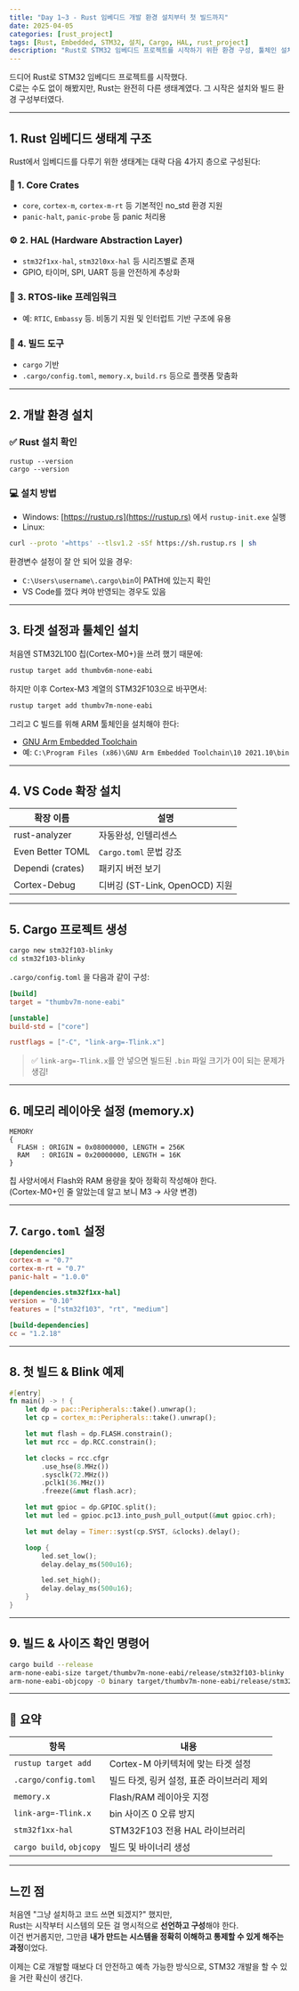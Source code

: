 ```yaml
---
title: "Day 1~3 - Rust 임베디드 개발 환경 설치부터 첫 빌드까지"
date: 2025-04-05
categories: [rust_project]
tags: [Rust, Embedded, STM32, 설치, Cargo, HAL, rust_project]
description: "Rust로 STM32 임베디드 프로젝트를 시작하기 위한 환경 구성, 툴체인 설치, 프로젝트 세팅 및 첫 빌드까지의 여정을 정리합니다."
---
```


드디어 Rust로 STM32 임베디드 프로젝트를 시작했다.  
C로는 수도 없이 해봤지만, Rust는 완전히 다른 생태계였다. 그 시작은 설치와 빌드 환경 구성부터였다.

---

## 1. Rust 임베디드 생태계 구조

Rust에서 임베디드를 다루기 위한 생태계는 대략 다음 4가지 층으로 구성된다:

### 🔧 1. Core Crates
- `core`, `cortex-m`, `cortex-m-rt` 등 기본적인 no_std 환경 지원
- `panic-halt`, `panic-probe` 등 panic 처리용

### ⚙️ 2. HAL (Hardware Abstraction Layer)
- `stm32f1xx-hal`, `stm32l0xx-hal` 등 시리즈별로 존재
- GPIO, 타이머, SPI, UART 등을 안전하게 추상화

### 🧠 3. RTOS-like 프레임워크
- 예: `RTIC`, `Embassy` 등. 비동기 지원 및 인터럽트 기반 구조에 유용

### 🔨 4. 빌드 도구
- `cargo` 기반
- `.cargo/config.toml`, `memory.x`, `build.rs` 등으로 플랫폼 맞춤화

---

## 2. 개발 환경 설치

### ✅ Rust 설치 확인

```shell
rustup --version
cargo --version
```

### 💻 설치 방법

- Windows: [https://rustup.rs](https://rustup.rs) 에서 `rustup-init.exe` 실행
- Linux:  
```bash
curl --proto '=https' --tlsv1.2 -sSf https://sh.rustup.rs | sh
```

환경변수 설정이 잘 안 되어 있을 경우:
- `C:\Users\username\.cargo\bin`이 PATH에 있는지 확인
- VS Code를 껐다 켜야 반영되는 경우도 있음

---

## 3. 타겟 설정과 툴체인 설치

처음엔 STM32L100 칩(Cortex-M0+)을 쓰려 했기 때문에:

```bash
rustup target add thumbv6m-none-eabi
```

하지만 이후 Cortex-M3 계열의 STM32F103으로 바꾸면서:

```bash
rustup target add thumbv7m-none-eabi
```

그리고 C 빌드를 위해 ARM 툴체인을 설치해야 한다:

- [GNU Arm Embedded Toolchain](https://developer.arm.com/downloads/-/gnu-rm)
- 예: `C:\Program Files (x86)\GNU Arm Embedded Toolchain\10 2021.10\bin`

---

## 4. VS Code 확장 설치

| 확장 이름         | 설명 |
|------------------|------|
| rust-analyzer     | 자동완성, 인텔리센스 |
| Even Better TOML  | `Cargo.toml` 문법 강조 |
| Dependi (crates)  | 패키지 버전 보기 |
| Cortex-Debug      | 디버깅 (ST-Link, OpenOCD) 지원 |

---

## 5. Cargo 프로젝트 생성

```bash
cargo new stm32f103-blinky
cd stm32f103-blinky
```

`.cargo/config.toml` 을 다음과 같이 구성:

```toml
[build]
target = "thumbv7m-none-eabi"

[unstable]
build-std = ["core"]

rustflags = ["-C", "link-arg=-Tlink.x"]
```

> ✅ `link-arg=-Tlink.x`를 안 넣으면 빌드된 `.bin` 파일 크기가 0이 되는 문제가 생김!

---

## 6. 메모리 레이아웃 설정 (memory.x)

```ld
MEMORY
{
  FLASH : ORIGIN = 0x08000000, LENGTH = 256K
  RAM   : ORIGIN = 0x20000000, LENGTH = 16K
}
```

칩 사양서에서 Flash와 RAM 용량을 찾아 정확히 작성해야 한다.  
(Cortex-M0+인 줄 알았는데 알고 보니 M3 → 사양 변경)

---

## 7. `Cargo.toml` 설정

```toml
[dependencies]
cortex-m = "0.7"
cortex-m-rt = "0.7"
panic-halt = "1.0.0"

[dependencies.stm32f1xx-hal]
version = "0.10"
features = ["stm32f103", "rt", "medium"]

[build-dependencies]
cc = "1.2.18"
```

---

## 8. 첫 빌드 & Blink 예제

```rust
#[entry]
fn main() -> ! {
    let dp = pac::Peripherals::take().unwrap();
    let cp = cortex_m::Peripherals::take().unwrap();

    let mut flash = dp.FLASH.constrain();
    let mut rcc = dp.RCC.constrain();

    let clocks = rcc.cfgr
        .use_hse(8.MHz())
        .sysclk(72.MHz())
        .pclk1(36.MHz())
        .freeze(&mut flash.acr);

    let mut gpioc = dp.GPIOC.split();
    let mut led = gpioc.pc13.into_push_pull_output(&mut gpioc.crh);

    let mut delay = Timer::syst(cp.SYST, &clocks).delay();

    loop {
        led.set_low();
        delay.delay_ms(500u16);

        led.set_high();
        delay.delay_ms(500u16);
    }
}
```

---

## 9. 빌드 & 사이즈 확인 명령어

```bash
cargo build --release
arm-none-eabi-size target/thumbv7m-none-eabi/release/stm32f103-blinky
arm-none-eabi-objcopy -O binary target/thumbv7m-none-eabi/release/stm32f103-blinky firmware.bin
```

---

## 🔁 요약

| 항목 | 내용 |
|------|------|
| `rustup target add` | Cortex-M 아키텍처에 맞는 타겟 설정 |
| `.cargo/config.toml` | 빌드 타겟, 링커 설정, 표준 라이브러리 제외 |
| `memory.x` | Flash/RAM 레이아웃 지정 |
| `link-arg=-Tlink.x` | bin 사이즈 0 오류 방지 |
| `stm32f1xx-hal` | STM32F103 전용 HAL 라이브러리 |
| `cargo build`, `objcopy` | 빌드 및 바이너리 생성 |

---

## 느낀 점

처음엔 "그냥 설치하고 코드 쓰면 되겠지?" 했지만,  
Rust는 시작부터 시스템의 모든 걸 명시적으로 **선언하고 구성**해야 한다.  
이건 번거롭지만, 그만큼 **내가 만드는 시스템을 정확히 이해하고 통제할 수 있게 해주는 과정**이었다.

이제는 C로 개발할 때보다 더 안전하고 예측 가능한 방식으로, STM32 개발을 할 수 있을 거란 확신이 생긴다.
